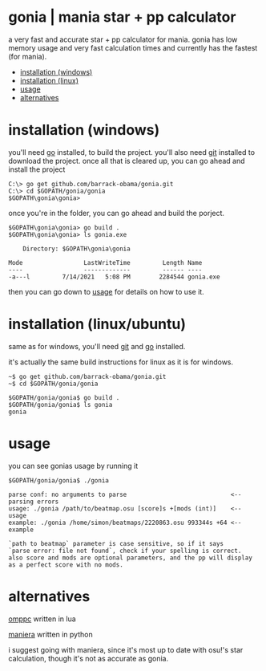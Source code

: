 # gonia | mania star + pp calculator
a very fast and accurate star + pp calculator for mania. gonia has low memory usage and very fast calculation times and currently has the fastest (for mania).

* [installation (windows)](#installation-windows)
* [installation (linux)](#installation-linuxubuntu)
* [usage](#usage)
* [alternatives](#alternatives)

# installation (windows)
you'll need [go](https://golang.org/doc/install) installed, to build the project. you'll also need [git](https://git-scm.com/downloads) installed to download the project. once all that is cleared up, you can go ahead and install the project

```
C:\> go get github.com/barrack-obama/gonia.git
C:\> cd $GOPATH/gonia/gonia
$GOPATH\gonia\gonia>
```

once you're in the folder, you can go ahead and build the porject.

```
$GOPATH\gonia\gonia> go build .
$GOPATH\gonia\gonia> ls gonia.exe

    Directory: $GOPATH\gonia\gonia

Mode                 LastWriteTime         Length Name
----                 -------------         ------ ----
-a---l         7/14/2021   5:08 PM        2284544 gonia.exe
```

then you can go down to [usage](#usage) for details on how to use it.

# installation (linux/ubuntu)
same as for windows, you'll need [git](https://www.atlassian.com/git/tutorials/install-git) and [go](https://www.vultr.com/docs/install-the-latest-version-of-golang-on-ubuntu) installed.

it's actually the same build instructions for linux as it is for windows.
```
~$ go get github.com/barrack-obama/gonia.git
~$ cd $GOPATH/gonia/gonia

$GOPATH/gonia/gonia$ go build .
$GOPATH/gonia/gonia$ ls gonia
gonia
```

# usage
you can see gonias usage by running it

```
$GOPATH/gonia/gonia$ ./gonia

parse conf: no arguments to parse                             <-- parsing errors
usage: ./gonia /path/to/beatmap.osu [score]s +[mods (int)]    <-- usage
example: ./gonia /home/simon/beatmaps/2220863.osu 993344s +64 <-- example

`path to beatmap` parameter is case sensitive, so if it says
`parse error: file not found`, check if your spelling is correct.
also score and mods are optional parameters, and the pp will display
as a perfect score with no mods.

```

# alternatives
[omppc](https://github.com/semyon422/omppc) written in lua

[maniera](https://github.com/NiceAesth/maniera) written in python

i suggest going with maniera, since it's most up to date with osu!'s star calculation, though it's not as accurate as gonia.









